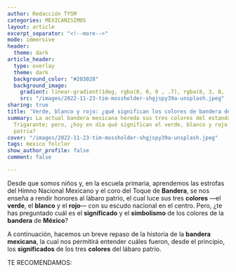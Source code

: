 ```yaml
---
author: Redacción TYSM
categories: MEXICANISIMOS
layout: article
excerpt_separator: "<!--more-->"
mode: immersive
header:
  theme: dark
article_header:
  type: overlay
  theme: dark
  background_color: "#203028"
  background_image:
    gradient: linear-gradient(1deg, rgba(0, 0, 0 , .7), rgba(8, 3, 8, .9))
    src: "/images/2022-11-23-tim-mossholder-shgjspy39a-unsplash.jpeg"
sharing: true
title: 'Verde, blanco y rojo: ¿qué significan los colores de bandera de México?'
summary: La actual bandera mexicana hereda sus tres colores del estandarte del Ejército
  Trigarante; pero, ¿hoy en día qué significan el verde, blanco y rojo de la enseña
  patria?
cover: "/images/2022-11-23-tim-mossholder-shgjspy39a-unsplash.jpeg"
tags: mexico folclor
show_author_profile: false
comment: false

---
```

Desde que somos niños y, en la escuela primaria, aprendemos las estrofas del Himno Nacional Mexicano y el coro del Toque de **Bandera**, se nos enseña a rendir honores al lábaro patrio, el cual luce sus tres **colores** —el **verde**, el **blanco** y el **rojo**— con su escudo nacional en el centro. Pero, ¿te has preguntado cuál es el **significado** y el **simbolismo** de los colores de la **bandera** de **México**?

A continuación, hacemos un breve repaso de la historia de la **bandera** **mexicana**, la cual nos permitirá entender cuáles fueron, desde el principio, los **significados** de los tres **colores** del lábaro patrio.

TE RECOMENDAMOS: